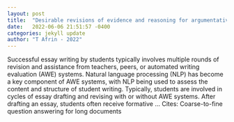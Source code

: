 ```yaml
---
layout: post
title:  "Desirable revisions of evidence and reasoning for argumentative writing"
date:   2022-06-06 21:51:57 -0400
categories: jekyll update
author: "T Afrin - 2022"
---
```

Successful essay writing by students typically involves multiple rounds of revision and assistance from teachers, peers, or automated writing evaluation (AWE) systems. Natural language processing (NLP) has become a key component of AWE systems, with NLP being used to assess the content and structure of student writing. Typically, students are involved in cycles of essay drafting and revising with or without AWE systems. After drafting an essay, students often receive formative …
Cites: ‪Coarse-to-fine question answering for long documents‬  